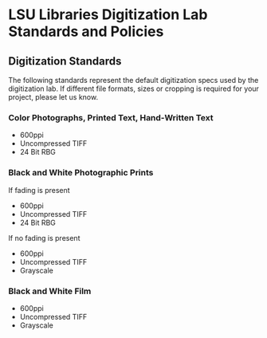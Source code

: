 # LSU Libraries Digitization Lab Standards and Policies 

## Digitization Standards
The following standards represent the default digitization specs used by the digitization lab. If different file formats, sizes or cropping is required for your project, please let us know. 

### Color Photographs, Printed Text, Hand-Written Text 
* 600ppi
* Uncompressed TIFF
* 24 Bit RBG

### Black and White Photographic Prints
If fading is present
* 600ppi
* Uncompressed TIFF
* 24 Bit RBG

If no fading is present
* 600ppi
* Uncompressed TIFF
* Grayscale


### Black and White Film
* 600ppi
* Uncompressed TIFF
* Grayscale 

